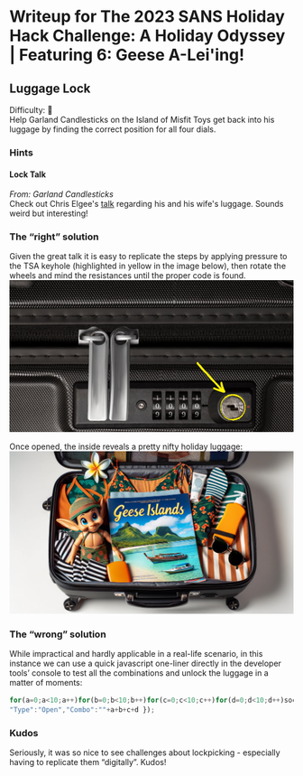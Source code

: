 # Writeup for The 2023 SANS Holiday Hack Challenge: A Holiday Odyssey \| Featuring 6: Geese A-Lei'ing!
## Luggage Lock
Difficulty: :christmas_tree:  
Help Garland Candlesticks on the Island of Misfit Toys get back into his luggage by finding the correct position for all four dials.

### Hints
#### Lock Talk
*From: Garland Candlesticks*  
Check out Chris Elgee's [talk](https://youtu.be/ycM1hBSEyog) regarding his and his wife's luggage. Sounds weird but interesting!

### The “right” solution
Given the great talk it is easy to replicate the steps by applying pressure to the TSA keyhole (highlighted
in yellow in the image below), then rotate the wheels and mind the resistances until the proper code is
found.
![luggage_lock_closed](imgs/luggage_lock_closed.png)

Once opened, the inside reveals a pretty nifty holiday luggage:
![luggage_lock_open](imgs/luggage_lock_open.png)

### The “wrong” solution
While impractical and hardly applicable in a real-life scenario, in this instance we can use a quick javascript one-liner directly in the developer tools’ console to test all the combinations and unlock the luggage in a matter of moments:
```javascript
for(a=0;a<10;a++)for(b=0;b<10;b++)for(c=0;c<10;c++)for(d=0;d<10;d++)socket.emit('message',{
"Type":"Open","Combo":""+a+b+c+d });
```

### Kudos
Seriously, it was so nice to see challenges about lockpicking - especially having to replicate them “digitally”. Kudos!
